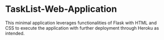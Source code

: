 # TaskList-Web-Application
This minimal application leverages functionalities of Flask with HTML and CSS to execute the application with further deployment through Heroku as intended.
